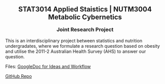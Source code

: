 <h2 align="center" style="margin-top:10px"> STAT3014 Applied Staistics | NUTM3004 Metabolic Cybernetics </h2> 
<h3 align="center" style="margin-top:10px"> Joint Research Project </h3>

This is an interdisciplinary project between statistics and nutrition undergradates, where we formulate a research question based on obesity and utilise the 2011-2 Australian Health Survey (AHS) to answer our question.

Files:
[GoogleDoc for Ideas and Workflow]("https://docs.google.com/document/d/1tk3tf3uSRE0-vkbDt2_8xvHBUhI0JsLxa3ZaOfnr7lo/edit")

[GitHub Repo]("https://github.com/jerry-ye-xu/stat3014_nutm3004_major_project")
